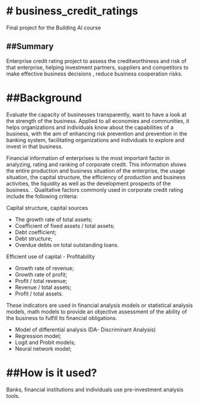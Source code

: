 <h1># business_credit_ratings </h1>
Final project for the Building AI course
<h2>##Summary  </h2>

Enterprise credit rating project to assess the creditworthiness and risk of that enterprise, helping investment partners, suppliers and competitors to make effective business decisions , reduce business cooperation risks.
<h1>##Background </h1>
Evaluate the capacity of businesses transparently, want to have a look at the strength of the business.
Applied to all economies and communities, it helps organizations and individuals know about the capabilities of a business, with the aim of enhancing risk prevention and prevention in the banking system, facilitating organizations and individuals to explore and invest in that business.

Financial information of enterprises is the most important factor in analyzing, rating and ranking of corporate credit. This information shows the entire production and business situation of the enterprise, the usage situation, the capital structure, the efficiency of production and business activities, the liquidity as well as the development prospects of the business. . Qualitative factors commonly used in corporate credit rating include the following criteria: 

Capital structure, capital sources
- The growth rate of total assets;
- Coefficient of fixed assets / total assets;
- Debt coefficient;
- Debt structure;
- Overdue debts on total outstanding loans.

Efficient use of capital - Profitability
- Growth rate of revenue;
- Growth rate of profit;
- Profit / total revenue;
- Revenue / total assets;
- Profit / total assets.

These indicators are used in financial analysis models or statistical analysis models, math models to provide an objective assessment of the ability of the business to fulfill its financial obligations.
- Model of differential analysis (DA- Discriminant Analysis)
-	Regression model;
- Logit and Probit models;
- Neural network model;
<h1>##How is it used?</h1>
Banks, financial institutions and individuals use pre-investment analysis tools.
